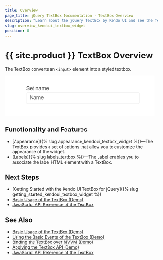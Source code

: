 ```yaml
---
title: Overview
page_title: jQuery TextBox Documentation - TextBox Overview
description: "Learn about the jQuery TextBox by Kendo UI and see the features it supports."
slug: overview_kendoui_textbox_widget
position: 0
---
```


# {{ site.product }} TextBox Overview

The TextBox converts an `<input>` element into a styled textbox.

![Kendo UI for jQuery TextBox Overview](images/overview.png)

## Functionality and Features

* [Appearance]({% slug appearance_kendoui_textbox_widget %})&mdash;The TextBox provides a set of options that allow you to customize the appearance of the widget.
* [Labels]({% slug labels_textbox %})&mdash;The Label enables you to associate the label HTML element with a TextBox.

## Next Steps 

* [Getting Started with the Kendo UI TextBox for jQuery]({% slug getting_started_kendoui_textbox_widget %})
* [Basic Usage of the TextBox (Demo)](https://demos.telerik.com/kendo-ui/listview/textbox)
* [JavaScript API Reference of the TextBox](/api/javascript/ui/textbox)

## See Also

* [Basic Usage of the TextBox (Demo)](https://demos.telerik.com/kendo-ui/textbox/index)
* [Using the Basic Events of the TextBox (Demo)](https://demos.telerik.com/kendo-ui/textbox/events)
* [Binding the TextBox over MVVM (Demo)](https://demos.telerik.com/kendo-ui/textbox/mvvm)
* [Applying the TextBox API (Demo)](https://demos.telerik.com/kendo-ui/textbox/api)
* [JavaScript API Reference of the TextBox](/api/javascript/ui/textbox)
